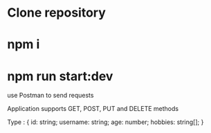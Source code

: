 # Clone repository
# npm i
# npm run start:dev

use Postman to send requests

Application supports GET, POST, PUT and DELETE methods

Type : {
  id: string;
  username: string;
  age: number;
  hobbies: string[];
}
